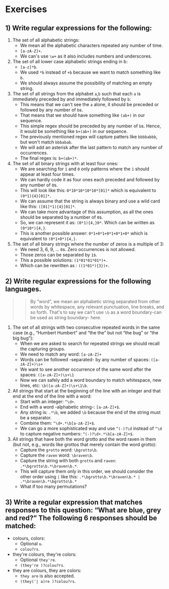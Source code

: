 # Exercises
## 1) Write regular expressions for the following:
1. The set of all alphabetic strings:
   - We mean all the alphabetic characters repeated any number of time.
   - `[a-zA-Z]+`.
   - We can's use `\w+` as it also includes numbers and underscores.
2. The set of all lower case alphabetic strings ending in b:
   - `[a-z]*b`.
   - We used `*b` instead of `+b` because we want to match something like `b`.
   - We should always assume the possibility of matching an empty string. 
3. The set of all strings from the alphabet `a`,`b` such that each `a` is immediately preceded by and immediately followed by `b`:
   - This means that we can't see the `a` alone, it should be preceded or followed by any number of `b`s.
   - That means that we should have something like `(ab+)` in our sequence.
   - This simple regex should be preceded by any number of `b`s. Hence, it would be something like `b+(ab+)` in our sequence.
   - The previously mentioned regex will capture patters like `bbbbabbb`, but won't match `bbbabab`. 
   - We will add an asterisk after the last pattern to match any number of occurrences. 
   -  The final regex is: `b+(ab+)*`.
4. The set of all binary strings with at least four ones:
   - We are searching for `1` and `0` only patterns where the `1` should appear at least four times.
   - We can hardly code it as four ones each preceded and followed by any number of `0`s.
   - This will look like this: `0*10*10*10*10*[01]*` which is equivalent to `(0*1){4}[01]*`.
   - We can assume that the string is always binary and use a wild card like this: `([01]*1){4}[01]*`.
   - We can take more advantage of this assumption, as all the ones should be separated by a number of `0`s.
   - So, we can represent it as: `(0*1){4,}0*`. Which can be written as `(0*10*){4,}`.
   - This is another possible answer: `0*1+0*1+0*1+0*1+0*` which is equivalent to `(0*1+0*){4,}`.
5. The set of all binary strings where the number of zeros is a multiple of 3:
   - We need 3, 6, 9, ... `0`s. Zero occurrences is not allowed.
   - Those zeros can be separated by `1`s. 
   - This a possible solutions: `(1*01*01*01*)+`. 
   - Which can be rewritten as : `((1*01*){3})+`.

## 2) Write regular expressions for the following languages. 
>> By “word”, we mean an alphabetic string separated from other words by whitespace, any relevant punctuation, line breaks, and so forth. That's to say we can't use `\b` as a word boundary-can be used as string boundary- here.
1. The set of all strings with two consecutive repeated words in the same case (e.g., “Humbert Humbert” and “the the” but not “the bug” or “the big bug”):
   - When we are asked to search for repeated strings we should recall the capturing groups.
   - We need to match any word: `[a-zA-Z]+`
   - Words can be followed -separated- by any number of spaces: `([a-zA-Z]+)\s+`
   - We want to see another occurrence of the same word after the spaces: `([a-zA-Z]+)\s+\1`
   - Now we can safely add a word boundary to match whitespace, new lines, etc: `\b([a-zA-Z]+)\s+\1\b`.
2. All strings that start at the beginning of the line with an integer and that end at the end of the line with a word:
   - Start with an integer: `^\d+`.
   - End with a word -alphabetic string-: `[a-zA-Z]+$`.
   - Any string is: `.*\b`, we added `\b` because the end of the string must be a separator.
   - Combine them: `^\d+.*\b[a-zA-Z]+$`.
   - We can go a more sophisticated way and use `^(-)?\d` instead of `^\d` to capture negative numbers: `^(-)?\d+.*\b[a-zA-Z]+$`.
3. All strings that have both the word grotto and the word raven in them (but not, e.g., words like grottos that merely contain the word grotto):
   - Capture the `grotto` word: `\bgrotto\b`.
   - Capture the `raven` word: `\braven\b`.
   - Capture the string with both `grotto` and `raven`: `.*\bgrotto\b.*\braven\b.*`.
   - This will capture them only in this order, we should consider the other order using `|` like this: `.*\bgrotto\b.*\braven\b.* | .*\braven\b.*\bgrotto\b.*`
   - What if too many permutations?

## 3) Write a regular expression that matches responses to this question: “What are blue, grey and red?” The following 6 responses should be matched:
- colours, colors: 
  - Optional `u`.
  - `colou?rs`.
- they're colours, they're colors: 
  - Optional `they're`.
  - `(they're )?colou?rs`.
- they are colours, they are colors: 
  - `they are` is also accepted.
  - `(they('| a)re )?colou?rs`.
